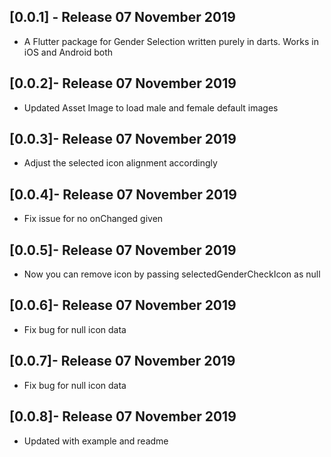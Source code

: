 ## [0.0.1] - Release 07 November 2019

* A Flutter package for Gender Selection written purely in darts. Works in iOS and Android both

## [0.0.2]- Release 07 November 2019

* Updated Asset Image to load male and female default images

## [0.0.3]- Release 07 November 2019

* Adjust the selected icon alignment accordingly

## [0.0.4]- Release 07 November 2019

* Fix issue for no onChanged given

## [0.0.5]- Release 07 November 2019

* Now you can remove icon by passing selectedGenderCheckIcon as null

## [0.0.6]- Release 07 November 2019

* Fix bug for null icon data

## [0.0.7]- Release 07 November 2019

* Fix bug for null icon data

## [0.0.8]- Release 07 November 2019

* Updated with example and readme
